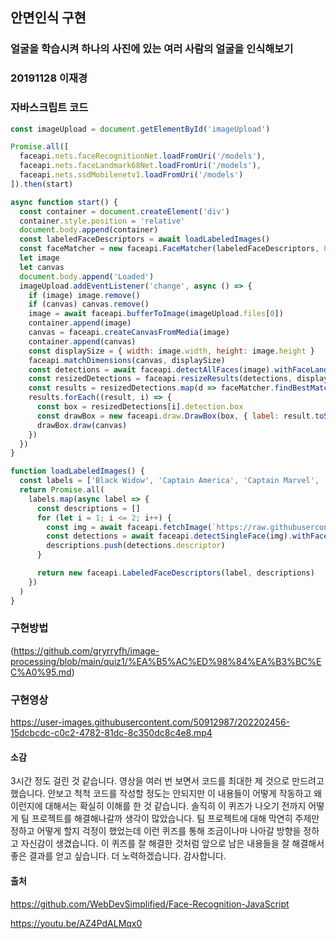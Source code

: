 ## 안면인식 구현

### 얼굴을 학습시켜 하나의 사진에 있는 여러 사람의 얼굴을 인식해보기

### 20191128 이재경

### 자바스크립트 코드
```javascript
const imageUpload = document.getElementById('imageUpload')

Promise.all([
  faceapi.nets.faceRecognitionNet.loadFromUri('/models'),
  faceapi.nets.faceLandmark68Net.loadFromUri('/models'),
  faceapi.nets.ssdMobilenetv1.loadFromUri('/models')
]).then(start)

async function start() {
  const container = document.createElement('div')
  container.style.position = 'relative'
  document.body.append(container)
  const labeledFaceDescriptors = await loadLabeledImages()
  const faceMatcher = new faceapi.FaceMatcher(labeledFaceDescriptors, 0.6)
  let image
  let canvas
  document.body.append('Loaded')
  imageUpload.addEventListener('change', async () => {
    if (image) image.remove()
    if (canvas) canvas.remove()
    image = await faceapi.bufferToImage(imageUpload.files[0])
    container.append(image)
    canvas = faceapi.createCanvasFromMedia(image)
    container.append(canvas)
    const displaySize = { width: image.width, height: image.height }
    faceapi.matchDimensions(canvas, displaySize)
    const detections = await faceapi.detectAllFaces(image).withFaceLandmarks().withFaceDescriptors()
    const resizedDetections = faceapi.resizeResults(detections, displaySize)
    const results = resizedDetections.map(d => faceMatcher.findBestMatch(d.descriptor))
    results.forEach((result, i) => {
      const box = resizedDetections[i].detection.box
      const drawBox = new faceapi.draw.DrawBox(box, { label: result.toString() })
      drawBox.draw(canvas)
    })
  })
}

function loadLabeledImages() {
  const labels = ['Black Widow', 'Captain America', 'Captain Marvel', 'Hawkeye', 'Jim Rhodes', 'Thor', 'Tony Stark']
  return Promise.all(
    labels.map(async label => {
      const descriptions = []
      for (let i = 1; i <= 2; i++) {
        const img = await faceapi.fetchImage(`https://raw.githubusercontent.com/WebDevSimplified/Face-Recognition-JavaScript/master/labeled_images/${label}/${i}.jpg`)
        const detections = await faceapi.detectSingleFace(img).withFaceLandmarks().withFaceDescriptor()
        descriptions.push(detections.descriptor)
      }

      return new faceapi.LabeledFaceDescriptors(label, descriptions)
    })
  )
}
```
### 구현방법
(https://github.com/gryrryfh/image-processing/blob/main/quiz1/%EA%B5%AC%ED%98%84%EA%B3%BC%EC%A0%95.md)

### 구현영상

https://user-images.githubusercontent.com/50912987/202202456-15dcbcdc-c0c2-4782-81dc-8c350dc8c4e8.mp4

#### 소감
3시간 정도 걸린 것 같습니다. 영상을 여러 번 보면서 코드를 최대한 제 것으로 만드려고 했습니다. 안보고 척척 코드를 작성할 정도는 안되지만 이 내용들이 어떻게 작동하고 왜 이런지에 대해서는 확실히 이해를 한 것 같습니다. 솔직히 이 퀴즈가 나오기 전까지 어떻게 팀 프로젝트를 해결해나갈까 생각이 많았습니다. 팀 프로젝트에 대해 막연히 주제만 정하고 어떻게 할지 걱정이 했었는데 이런 퀴즈를 통해 조금이나마 나아갈 방향을 정하고 자신감이 생겼습니다.  이 퀴즈를 잘 해결한 것처럼 앞으로 남은 내용들을 잘 해결해서 좋은 결과를 얻고 싶습니다. 더 노력하겠습니다. 감사합니다.

#### 출처
https://github.com/WebDevSimplified/Face-Recognition-JavaScript

https://youtu.be/AZ4PdALMqx0
